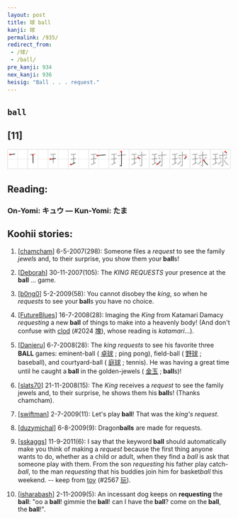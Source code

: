 ```yaml
---
layout: post
title: 球 ball
kanji: 球
permalink: /935/
redirect_from:
 - /球/
 - /ball/
pre_kanji: 934
nex_kanji: 936
heisig: "Ball . . . request."
---
```


## `ball`

## [11]

<div class="stroke"><img src="../images/E79083.png" /></div>

## Reading:

### On-Yomi: キュウ &mdash; Kun-Yomi: たま

## Koohii stories:

1) [<a href="http://kanji.koohii.com/profile/chamcham">chamcham</a>] 6-5-2007(298): Someone files a <em>request</em> to see the family <em>jewels</em> and, to their surprise, you show them your<strong> ball</strong>s! 

2) [<a href="http://kanji.koohii.com/profile/Deborah">Deborah</a>] 30-11-2007(105): The <em>KING REQUESTS</em> your presence at the<strong> ball</strong> ... game. 

3) [<a href="http://kanji.koohii.com/profile/b0ng0">b0ng0</a>] 5-2-2009(58): You cannot disobey the <em>king</em>, so when he <em>requests</em> to see your<strong> ball</strong>s you have no choice. 

4) [<a href="http://kanji.koohii.com/profile/FutureBlues">FutureBlues</a>] 16-7-2008(28): Imaging the <em>King</em> from Katamari Damacy <em>requesting</em> a new<strong> ball</strong> of things to make into a heavenly body! (And don&#039;t confuse with <a href="../2024">clod</a> <span class="index">(#2024 <a href="http://jisho.org/kanji/details/塊">塊</a>)</span>, whose reading is <em>katamari</em>...). 

5) [<a href="http://kanji.koohii.com/profile/Danieru">Danieru</a>] 6-7-2008(28): The <em>king requests</em> to see his favorite three<strong> BALL</strong> games: eminent-ball (  <a href="http://jisho.org/kanji/details/卓球">卓球</a>  ; ping pong), field-ball (  <a href="http://jisho.org/kanji/details/野球">野球</a>  ; baseball), and courtyard-ball (  <a href="http://jisho.org/kanji/details/庭球">庭球</a>  ; tennis). He was having a great time until he caught a<strong> ball</strong> in the golden-jewels (  <a href="http://jisho.org/kanji/details/金玉">金玉</a>  ;<strong> ball</strong>s)! 

6) [<a href="http://kanji.koohii.com/profile/slats70">slats70</a>] 21-11-2008(15): The <em>King</em> receives a <em>request</em> to see the family jewels and, to their surprise, he shows them his<strong> ball</strong>s! (Thanks chamcham). 

7) [<a href="http://kanji.koohii.com/profile/swiftman">swiftman</a>] 2-7-2009(11): Let&#039;s play<strong> ball</strong>! That was the <em>king&#039;s request</em>. 

8) [<a href="http://kanji.koohii.com/profile/duzymichal">duzymichal</a>] 6-8-2009(9): Dragon<strong>balls</strong> are made for requests. 

9) [<a href="http://kanji.koohii.com/profile/sskaggs">sskaggs</a>] 11-9-2011(6): I say that the keyword<strong> ball</strong> should automatically make you think of making a <em>request</em> because the first thing anyone wants to do, whether as a child or adult, when they find a <em>ball</em> is ask that someone play with them. From the son <em>requesting</em> his father play catch-<em>ball</em>, to the man <em>requesting</em> that his buddies join him for basket<em>ball</em> this weekend. -- keep from <a href="../2567">toy</a> <span class="index">(#2567 <a href="http://jisho.org/kanji/details/玩">玩</a>)</span>. 

10) [<a href="http://kanji.koohii.com/profile/isharabash">isharabash</a>] 2-11-2009(5): An incessant dog keeps on <strong>requesting</strong> the <strong>ball</strong>: &quot;oo a<strong> ball</strong>! gimmie the<strong> ball</strong>! can I have the<strong> ball</strong>? come on the<strong> ball</strong>, the<strong> ball</strong>!&quot;. 
